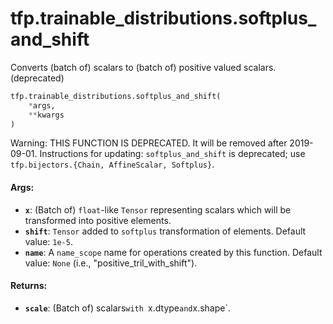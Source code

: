 <div itemscope itemtype="http://developers.google.com/ReferenceObject">
<meta itemprop="name" content="tfp.trainable_distributions.softplus_and_shift" />
<meta itemprop="path" content="Stable" />
</div>

# tfp.trainable_distributions.softplus_and_shift

Converts (batch of) scalars to (batch of) positive valued scalars. (deprecated)

``` python
tfp.trainable_distributions.softplus_and_shift(
    *args,
    **kwargs
)
```

<!-- Placeholder for "Used in" -->

Warning: THIS FUNCTION IS DEPRECATED. It will be removed after 2019-09-01.
Instructions for updating:
`softplus_and_shift` is deprecated; use `tfp.bijectors.{Chain, AffineScalar, Softplus}`.

#### Args:


* <b>`x`</b>: (Batch of) `float`-like `Tensor` representing scalars which will be
  transformed into positive elements.
* <b>`shift`</b>: `Tensor` added to `softplus` transformation of elements.
  Default value: `1e-5`.
* <b>`name`</b>: A `name_scope` name for operations created by this function.
  Default value: `None` (i.e., "positive_tril_with_shift").


#### Returns:


* <b>`scale`</b>: (Batch of) scalars`with `x.dtype` and `x.shape`.